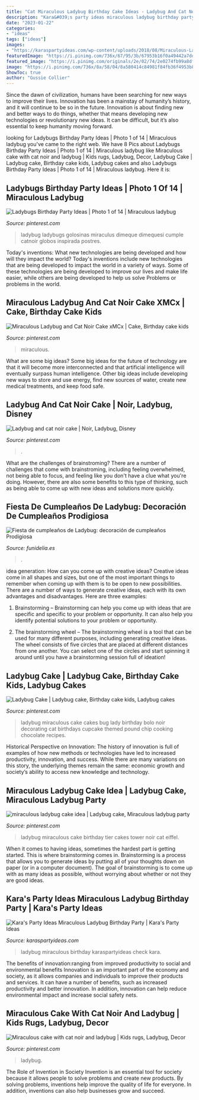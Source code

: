 ```yaml
---
title: "Cat Miraculous Ladybug Birthday Cake Ideas - Ladybug And Cat Noir Cake"
description: "Kara&#039;s party ideas miraculous ladybug birthday party"
date: "2023-01-22"
categories:
- "ideas"
tags: ["ideas"]
images:
- "https://karaspartyideas.com/wp-content/uploads/2018/08/Miraculous-Ladybug-Birthday-Party-via-Karas-Party-Ideas-KarasPartyIdeas.com17.jpg"
featuredImage: "https://i.pinimg.com/736x/67/95/3b/67953b16f0a49442a7ddad25ffaf0ed4--ladybugs-birthday-party-ideas.jpg"
featured_image: "https://i.pinimg.com/originals/2e/02/74/2e0274fb99a8df62d2d64673f1d12c69.jpg"
image: "https://i.pinimg.com/736x/8a/58/04/8a580414c84981f84fb36f4953b8ae77.jpg"
ShowToc: true
author: "Gussie Collier"
---
```



Since the dawn of civilization, humans have been searching for new ways to improve their lives. Innovation has been a mainstay of humanity’s history, and it will continue to be so in the future. Innovation is about finding new and better ways to do things, whether that means developing new technologies or revolutionary new ideas. It can be difficult, but it’s also essential to keep humanity moving forward.

	

		
looking for Ladybugs Birthday Party Ideas | Photo 1 of 14 | Miraculous ladybug you've came to the right web. We have 8 Pics about Ladybugs Birthday Party Ideas | Photo 1 of 14 | Miraculous ladybug like Miraculous cake with cat noir and ladybug | Kids rugs, Ladybug, Decor, Ladybug Cake | Ladybug cake, Birthday cake kids, Ladybug cakes and also Ladybugs Birthday Party Ideas | Photo 1 of 14 | Miraculous ladybug. Here it is:
		
    
## Ladybugs Birthday Party Ideas | Photo 1 Of 14 | Miraculous Ladybug

<img loading=lazy src="https://i.pinimg.com/736x/67/95/3b/67953b16f0a49442a7ddad25ffaf0ed4--ladybugs-birthday-party-ideas.jpg" onerror="this.onerror=null;this.src='https://tse3.mm.bing.net/th?id=OIP.DiC4H7wKq3Kw2w0Tqr6REAHaJ3&amp;pid=15.1';" alt="Ladybugs Birthday Party Ideas | Photo 1 of 14 | Miraculous ladybug">

_Source: pinterest.com_

>ladybug ladybugs golosinas miraculus dimeque dimequesi cumple catnoir globos inspirada postres. 

	

Today's inventions: What new technologies are being developed and how will they impact the world?
Today's inventions include new technologies that are being developed to impact the world in a variety of ways. Some of these technologies are being developed to improve our lives and make life easier, while others are being developed to help us solve Problems or problems in the world.

    
## Miraculous Ladybug And Cat Noir Cake XMCx | Cake, Birthday Cake Kids

<img loading=lazy src="https://i.pinimg.com/736x/2e/33/1d/2e331d3c4135afea8837d7975ff333fe.jpg" onerror="this.onerror=null;this.src='https://tse2.mm.bing.net/th?id=OIP.f-PNfbL0B6myTrjTheXfVgHaJ3&amp;pid=15.1';" alt="Miraculous Ladybug and Cat Noir Cake xMCx | Cake, Birthday cake kids">

_Source: pinterest.com_

>miraculous. 

	

What are some big ideas?
Some big ideas for the future of technology are that it will become more interconnected and that artificial intelligence will eventually surpass human intelligence. Other big ideas include developing new ways to store and use energy, find new sources of water, create new medical treatments, and keep food safe.

    
## Ladybug And Cat Noir Cake | Noir, Ladybug, Disney

<img loading=lazy src="https://i.pinimg.com/736x/d0/69/71/d06971c2273ba8ad596a8f98312a8009.jpg" onerror="this.onerror=null;this.src='https://tse1.mm.bing.net/th?id=OIP.wQEzZe_8gGVIfemAVxR3HgHaJ3&amp;pid=15.1';" alt="Ladybug and cat noir cake | Noir, Ladybug, Disney">

_Source: pinterest.com_

>. 

	

What are the challenges of brainstroming?
There are a number of challenges that come with brainstroming, including feeling overwhelmed, not being able to focus, and feeling like you don't have a clue what you're doing. However, there are also some benefits to this type of thinking, such as being able to come up with new ideas and solutions more quickly.

    
## Fiesta De Cumpleaños De Ladybug: Decoración De Cumpleaños Prodigiosa

<img loading=lazy src="https://www.funidelia.es/blog/wp-content/uploads/2017/03/Cumpleaños-Ladybug-tarta3.jpg" onerror="this.onerror=null;this.src='https://tse3.mm.bing.net/th?id=OIP.ksy_bOPQ_8H5vM8s_EXwwwHaJ4&amp;pid=15.1';" alt="Fiesta de cumpleaños de Ladybug: decoración de cumpleaños Prodigiosa">

_Source: funidelia.es_

>. 

	

idea generation: How can you come up with creative ideas?
Creative ideas come in all shapes and sizes, but one of the most important things to remember when coming up with them is to be open to new possibilities. There are a number of ways to generate creative ideas, each with its own advantages and disadvantages. Here are three examples:
1. Brainstorming – Brainstorming can help you come up with ideas that are specific and specific to your problem or opportunity. It can also help you identify potential solutions to your problem or opportunity.

2. The brainstorming wheel – The brainstorming wheel is a tool that can be used for many different purposes, including generating creative ideas. The wheel consists of five circles that are placed at different distances from one another. You can select one of the circles and start spinning it around until you have a brainstorming session full of ideation!


    
## Ladybug Cake | Ladybug Cake, Birthday Cake Kids, Ladybug Cakes

<img loading=lazy src="https://i.pinimg.com/originals/2e/02/74/2e0274fb99a8df62d2d64673f1d12c69.jpg" onerror="this.onerror=null;this.src='https://tse2.mm.bing.net/th?id=OIP.WGE9OerA6SSck1LrKbW2XwHaNK&amp;pid=15.1';" alt="Ladybug Cake | Ladybug cake, Birthday cake kids, Ladybug cakes">

_Source: pinterest.com_

>ladybug miraculous cake cakes bug lady birthday bolo noir decorating cat birthdays cupcake themed pound chip cooking chocolate recipes. 

	

Historical Perspective on Innovation:
The history of innovation is full of examples of how new methods or technologies have led to increased productivity, innovation, and success. While there are many variations on this story, the underlying themes remain the same: economic growth and society’s ability to access new knowledge and technology.

    
## Miraculous Ladybug Cake Idea | Ladybug Cake, Miraculous Ladybug Party

<img loading=lazy src="https://i.pinimg.com/736x/8a/58/04/8a580414c84981f84fb36f4953b8ae77.jpg" onerror="this.onerror=null;this.src='https://tse4.mm.bing.net/th?id=OIP.WAXf20Hx3kziWiwEeoGzngHaJQ&amp;pid=15.1';" alt="miraculous ladybug cake idea | Ladybug cake, Miraculous ladybug party">

_Source: pinterest.com_

>ladybug miraculous cake birthday tier cakes tower noir cat eiffel. 

	

When it comes to having ideas, sometimes the hardest part is getting started. This is where brainstorming comes in. Brainstorming is a process that allows you to generate ideas by putting all of your thoughts down on paper (or in a computer document). The goal of brainstorming is to come up with as many ideas as possible, without worrying about whether or not they are good ideas.

    
## Kara&#039;s Party Ideas Miraculous Ladybug Birthday Party | Kara&#039;s Party Ideas

<img loading=lazy src="https://karaspartyideas.com/wp-content/uploads/2018/08/Miraculous-Ladybug-Birthday-Party-via-Karas-Party-Ideas-KarasPartyIdeas.com17.jpg" onerror="this.onerror=null;this.src='https://tse1.mm.bing.net/th?id=OIP.nebZdebGRZGIcwR25cVtwgHaJ3&amp;pid=15.1';" alt="Kara&#039;s Party Ideas Miraculous Ladybug Birthday Party | Kara&#039;s Party Ideas">

_Source: karaspartyideas.com_

>ladybug miraculous birthday karaspartyideas check kara. 

	

The benefits of innovation:ranging from improved productivity to social and environmental benefits
Innovation is an important part of the economy and society, as it allows companies and individuals to improve their products and services. It can have a number of benefits, such as increased productivity and better innovation. In addition, innovation can help reduce environmental impact and increase social safety nets.

    
## Miraculous Cake With Cat Noir And Ladybug | Kids Rugs, Ladybug, Decor

<img loading=lazy src="https://i.pinimg.com/736x/36/5b/69/365b69b432698bd530800807d6ca983c.jpg" onerror="this.onerror=null;this.src='https://tse4.mm.bing.net/th?id=OIP.aiCoLHp7XVOG6FeGaXxzFwHaLH&amp;pid=15.1';" alt="Miraculous cake with cat noir and ladybug | Kids rugs, Ladybug, Decor">

_Source: pinterest.com_

>ladybug. 

	

The Role of Invention in Society
Invention is an essential tool for society because it allows people to solve problems and create new products. By solving problems, inventions help improve the quality of life for everyone. In addition, inventions can also help businesses grow and succeed.

